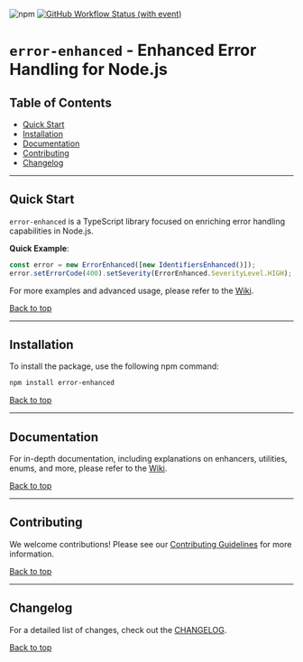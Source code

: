 ![npm](https://img.shields.io/npm/v/error-enhanced)
[![GitHub Workflow Status (with event)](https://img.shields.io/github/actions/workflow/status/labrynx/error-enhanced/nodejs.yml)](https://github.com/labrynx/error-enhanced/actions/workflows/nodejs.yml)

<a name="top"></a>

# `error-enhanced` - Enhanced Error Handling for Node.js

## Table of Contents 
- [Quick Start](#quick-start)
- [Installation](#installation)
- [Documentation](#documentation)
- [Contributing](#contributing)
- [Changelog](#changelog)

---

## Quick Start

`error-enhanced` is a TypeScript library focused on enriching error handling capabilities in Node.js. 

**Quick Example**:

```typescript
const error = new ErrorEnhanced([new IdentifiersEnhanced()]);
error.setErrorCode(400).setSeverity(ErrorEnhanced.SeverityLevel.HIGH);
```

For more examples and advanced usage, please refer to the [Wiki](https://github.com/labrynx/error-enhanced/wiki).

[Back to top](#top)

---

## Installation

To install the package, use the following npm command:

```bash
npm install error-enhanced
```

[Back to top](#top)

---

## Documentation

For in-depth documentation, including explanations on enhancers, utilities, enums, and more, please refer to the [Wiki](https://github.com/labrynx/error-enhanced/wiki).

[Back to top](#top)

---

## Contributing

We welcome contributions! Please see our [Contributing Guidelines](https://github.com/labrynx/error-enhanced/wiki/Contributing) for more information.

[Back to top](#top)

---

## Changelog

For a detailed list of changes, check out the [CHANGELOG](docs/CHANGELOG.md).

[Back to top](#top)

